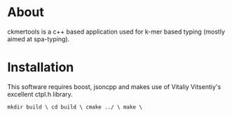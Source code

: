 # About

ckmertools is a c++ based application used for k-mer based typing (mostly aimed at spa-typing).



# Installation

This software requires boost, jsoncpp and makes use of Vitaliy Vitsentiy's excellent ctpl.h library.

`
mkdir build \
cd build \
cmake ../ \
make \
`
